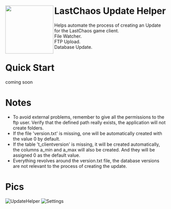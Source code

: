 # LastChaos Update Helper<img align="left" src="https://user-images.githubusercontent.com/5092697/138696231-2e0a32cb-ead0-4f59-97d9-8adead41c31f.png" width="150px">

Helps automate the process of creating an Update for the LastChaos game client.<br/>
File Watcher.<br/>
FTP Upload.<br/>
Database Update.<br/>

# Quick Start
coming soon

# Notes
* To avoid external problems, remember to give all the permissions to the ftp user. Verify that the defined path really exists, the application will not create folders.
* If the file 'version.txt' is missing, one will be automatically created with the value 0 by default.
* If the table 't_clientversion' is missing, it will be created automatically, the columns a_min and a_max will also be created. And they will be assigned 0 as the default value.
* Everything revolves around the version.txt file, the database versions are not relevant to the process of creating the update.

# Pics
![UpdateHelper](https://user-images.githubusercontent.com/5092697/138769026-f2458a7a-39c2-49a6-8e1b-945250a9c6e6.jpg)
![Settings](https://user-images.githubusercontent.com/5092697/138769030-5daef715-db29-4eac-b72a-09dacdfc89ec.jpg)

